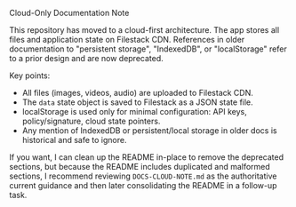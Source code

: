 Cloud-Only Documentation Note

This repository has moved to a cloud-first architecture. The app stores all files and application state on Filestack CDN. References in older documentation to "persistent storage", "IndexedDB", or "localStorage" refer to a prior design and are now deprecated.

Key points:

- All files (images, videos, audio) are uploaded to Filestack CDN.
- The `data` state object is saved to Filestack as a JSON state file.
- localStorage is used only for minimal configuration: API keys, policy/signature, cloud state pointers.
- Any mention of IndexedDB or persistent/local storage in older docs is historical and safe to ignore.

If you want, I can clean up the README in-place to remove the deprecated sections, but because the README includes duplicated and malformed sections, I recommend reviewing `DOCS-CLOUD-NOTE.md` as the authoritative current guidance and then later consolidating the README in a follow-up task.

